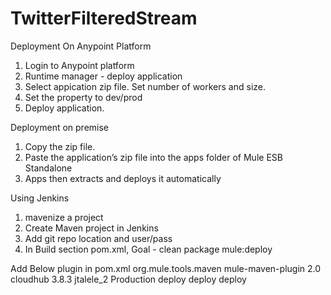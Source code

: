 # TwitterFilteredStream


Deployment On Anypoint Platform
1. Login to Anypoint platform
2. Runtime manager - deploy application 
3. Select appication zip file. Set number of workers and size.
4. Set the property to dev/prod
5. Deploy application.


Deployment on premise
1. Copy the zip file.
2. Paste the application’s zip file into the apps folder of Mule ESB Standalone
3. Apps then extracts and deploys it automatically



Using Jenkins
1. mavenize a project 
2. Create Maven project in Jenkins
3. Add git repo location and user/pass
4. In Build section pom.xml, Goal - clean package mule:deploy

Add Below plugin in pom.xml
<plugin>
    <groupId>org.mule.tools.maven</groupId>
    <artifactId>mule-maven-plugin</artifactId>
    <version>2.0</version>
    <configuration>
        <deploymentType>cloudhub</deploymentType>
        <muleVersion>3.8.3</muleVersion>               <!-- This is the runtime version as it appears on the CloudHub interface -->
        <username>jtalele_2</username>
        <password></password>
        <environment>Production</environment>
    </configuration>
    <executions>
        <execution>
            <id>deploy</id>
            <phase>deploy</phase>
            <goals>
                <goal>deploy</goal>
            </goals>
        </execution>
    </executions>
</plugin>
